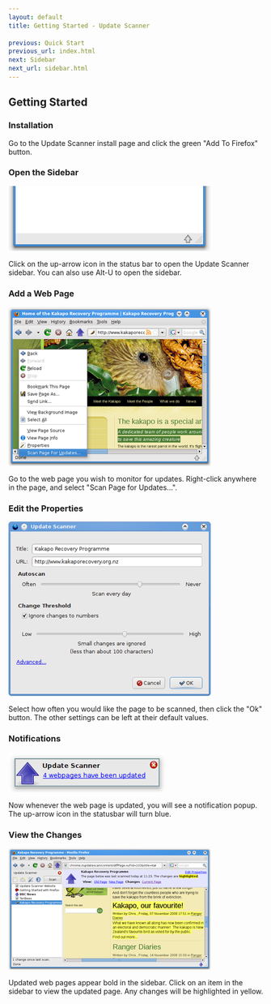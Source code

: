 ```yaml
---
layout: default
title: Getting Started - Update Scanner

previous: Quick Start
previous_url: index.html
next: Sidebar
next_url: sidebar.html
---
```


Getting Started
---------------

### Installation

Go to the Update Scanner install page and click the green "Add To Firefox" button.

### Open the Sidebar

![Status Bar](images/statusbar.png)

Click on the up-arrow icon in the status bar to open the Update Scanner sidebar.
You can also use Alt-U to open the sidebar.

### Add a Web Page

![Browser Context Menu](images/browser_context_menu_prv.png)

Go to the web page you wish to monitor for updates.
Right-click anywhere in the page, and select "Scan Page for Updates...".

### Edit the Properties

![Properties Dialog](images/properties_dialog.png)

Select how often you would like the page to be scanned, then click the "Ok" button.
The other settings can be left at their default values.

### Notifications

![Notification Popup](images/notification_popup.png)

Now whenever the web page is updated, you will see a notification popup.
The up-arrow icon in the statusbar will turn blue.

### View the Changes

![Webpage Changes](images/webpage_changes_prv.png)

Updated web pages appear bold in the sidebar.
Click on an item in the sidebar to view the updated page.
Any changes will be highlighted in yellow.